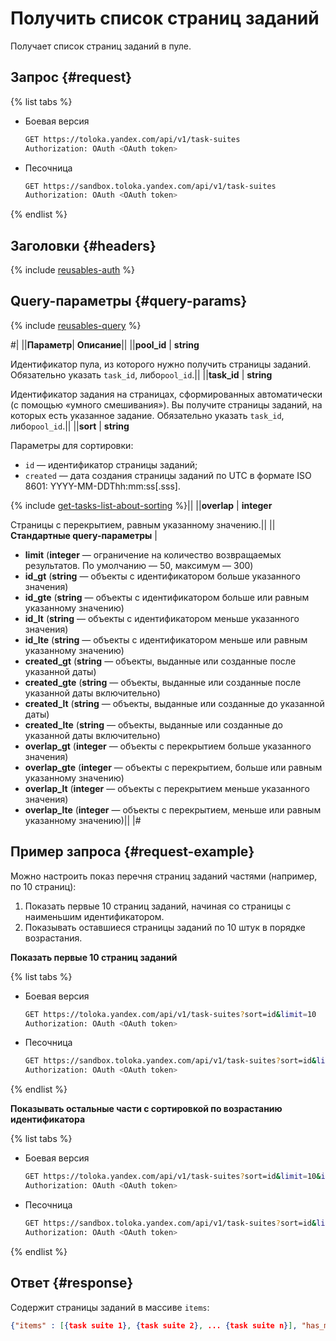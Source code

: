 # Получить список страниц заданий

Получает список страниц заданий в пуле.

## Запрос {#request}

{% list tabs %}

- Боевая версия

  ```bash
  GET https://toloka.yandex.com/api/v1/task-suites
  Authorization: OAuth <OAuth token>
  ```

- Песочница

  ```bash
  GET https://sandbox.toloka.yandex.com/api/v1/task-suites
  Authorization: OAuth <OAuth token>
  ```

{% endlist %}

## Заголовки {#headers}

{% include [reusables-auth](../_includes/reusables/id-reusables/auth.md) %}


## Query-параметры {#query-params}

{% include [reusables-query](../_includes/reusables/id-reusables/query.md) %}


#|
||**Параметр**| **Описание**||
||**pool_id** | **string**

Идентификатор пула, из которого нужно получить страницы заданий.
Обязательно указать `task_id`, либо`pool_id`.||
||**task_id** | **string**

Идентификатор задания на страницах, сформированных автоматически (с помощью «умного смешивания»). Вы получите страницы заданий, на которых есть указанное задание.
Обязательно указать `task_id`, либо`pool_id`.||
||**sort** | **string**

Параметры для сортировки:
- `id` — идентификатор страницы заданий;
- `created` — дата создания страницы заданий по UTC в формате ISO 8601: YYYY-MM-DDThh:mm:ss[.sss].

{% include [get-tasks-list-about-sorting](../_includes/concepts/get-tasks-list/id-get-tasks-list/about-sorting.md) %}||
||**overlap** | **integer**

Страницы с перекрытием, равным указанному значению.||
||**Стандартные query-параметры** |
- **limit** (**integer** — ограничение на количество возвращаемых результатов. По умолчанию — 50, максимум — 300)
- **id_gt** (**string** — объекты с идентификатором больше указанного значения)
- **id_gte** (**string** — объекты с идентификатором больше или равным указанному значению)
- **id_lt** (**string** — объекты с идентификатором меньше указанного значения)
- **id_lte** (**string** — объекты с идентификатором меньше или равным указанному значению)
- **created_gt** (**string** — объекты, выданные или созданные после указанной даты)
- **created_gte** (**string** — объекты, выданные или созданные после указанной даты включительно)
- **created_lt** (**string** — объекты, выданные или созданные до указанной даты)
- **created_lte** (**string** — объекты, выданные или созданные до указанной даты включительно)
- **overlap_gt** (**integer** — объекты с перекрытием больше указанного значения)
- **overlap_gte** (**integer** — объекты с перекрытием, больше или равным указанному значению)
- **overlap_lt** (**integer** — объекты с перекрытием меньше указанного значения)
- **overlap_lte** (**integer** — объекты с перекрытием, меньше или равным указанному значению)||
|#

## Пример запроса {#request-example}

Можно настроить показ перечня страниц заданий частями (например, по 10 страниц):

1. Показать первые 10 страниц заданий, начиная со страницы с наименьшим идентификатором.
1. Показывать оставшиеся страницы заданий по 10 штук в порядке возрастания.

**Показать первые 10 страниц заданий**

{% list tabs %}

- Боевая версия

  ```bash
  GET https://toloka.yandex.com/api/v1/task-suites?sort=id&limit=10
  Authorization: OAuth <OAuth token>
  ```

- Песочница

  ```bash
  GET https://sandbox.toloka.yandex.com/api/v1/task-suites?sort=id&limit=10
  Authorization: OAuth <OAuth token>
  ```

{% endlist %}

**Показывать остальные части с сортировкой по возрастанию идентификатора**

{% list tabs %}

- Боевая версия

  ```bash
  GET https://toloka.yandex.com/api/v1/task-suites?sort=id&limit=10&id_gt=<id of the last task suite from the previous response>
  Authorization: OAuth <OAuth token>
  ```

- Песочница

  ```bash
  GET https://sandbox.toloka.yandex.com/api/v1/task-suites?sort=id&limit=10&id_gt=<id of the last task suite from the previous response>
  Authorization: OAuth <OAuth token>
  ```

{% endlist %}

## Ответ {#response}

Содержит страницы заданий в массиве `items`:

```json
{"items" : [{task suite 1}, {task suite 2}, ... {task suite n}], "has_more": true}
```
